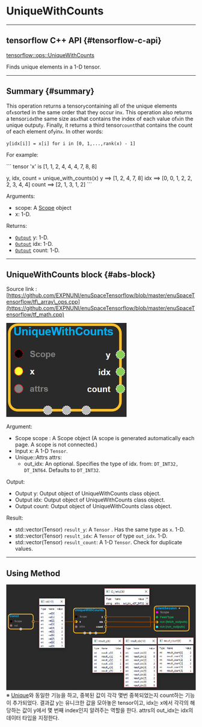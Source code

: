 # UniqueWithCounts

---

## tensorflow C++ API {#tensorflow-c-api}

[tensorflow::ops::UniqueWithCounts](https://www.tensorflow.org/api_docs/cc/class/tensorflow/ops/unique-with-counts.html)

Finds unique elements in a 1-D tensor.

---

## Summary {#summary}

This operation returns a tensor`y`containing all of the unique elements of`x`sorted in the same order that they occur in`x`. This operation also returns a tensor`idx`the same size as`x`that contains the index of each value of`x`in the unique output`y`. Finally, it returns a third tensor`count`that contains the count of each element of`y`in`x`. In other words:

`y[idx[i]] = x[i] for i in [0, 1,...,rank(x) - 1]`

For example:

\`\`\` tensor 'x' is \[1, 1, 2, 4, 4, 4, 7, 8, 8\]

y, idx, count = unique\_with\_counts\(x\) y ==&gt; \[1, 2, 4, 7, 8\] idx ==&gt; \[0, 0, 1, 2, 2, 2, 3, 4, 4\] count ==&gt; \[2, 1, 3, 1, 2\] \`\`\`

Arguments:

* scope: A [Scope](https://www.tensorflow.org/api_docs/cc/class/tensorflow/scope.html#classtensorflow_1_1_scope) object
* x: 1-D.

Returns:

* [`Output`](https://www.tensorflow.org/api_docs/cc/class/tensorflow/output.html#classtensorflow_1_1_output) y: 1-D.
* [`Output`](https://www.tensorflow.org/api_docs/cc/class/tensorflow/output.html#classtensorflow_1_1_output) idx: 1-D.
* [`Output`](https://www.tensorflow.org/api_docs/cc/class/tensorflow/output.html#classtensorflow_1_1_output) count: 1-D.

---

## UniqueWithCounts block {#abs-block}

Source link :[https://github.com/EXPNUNI/enuSpaceTensorflow/blob/master/enuSpaceTensorflow/tf\_array\_ops.cpp](https://github.com/EXPNUNI/enuSpaceTensorflow/blob/master/enuSpaceTensorflow/tf_math.cpp)

![](/assets/array_ops/uniquewithcounts1.png)

Argument:

* Scope scope : A Scope object \(A scope is generated automatically each page. A scope is not connected.\)
* Input x: A 1-D `Tensor`.
* Unique::Attrs attrs:
  * out\_idx: An optional. Specifies the type of idx. from: `DT_INT32, DT_INT64`. Defaults to `DT_INT32`.

Output:

* Output y: Output object of UniqueWithCounts class object.
* Output idx: Output object of UniqueWithCounts class object.
* Output count: Output object of UniqueWithCounts class object.

Result:

* std::vector\(Tensor\) `result_y`: A `Tensor` . Has the same type as `x`. 1-D.
* std::vector\(Tensor\) `result_idx`: A `Tensor` of type `out_idx`. 1-D.
* std::vector\(Tensor\) `result_count`: A 1-D `Tensor`. Check for duplicate values.

---

## Using Method

![](/assets/array_ops/uniquewithcounts2.png)  
※ [Unique](https://www.tensorflow.org/api_docs/cc/class/tensorflow/ops/unique.html)와 동일한 기능을 하고, 중복된 값이 각각 몇번 중복되었는지 count하는 기능이 추가되었다. 결과값 y는 유니크한 값을 모아놓은 tensor이고, idx는 x에서 각각의 해당하는 값이 y에서 몇 번째 index인지 알려주는 역할을 한다. attrs의 out\_idx는 idx의 데이터 타입을 지정한다.


